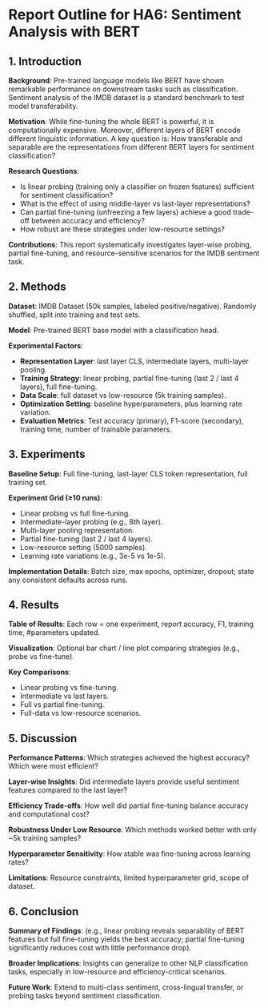 # Report Outline for HA6: Sentiment Analysis with BERT

## 1. Introduction

**Background**: Pre-trained language models like BERT have shown remarkable performance on downstream tasks such as classification. Sentiment analysis of the IMDB dataset is a standard benchmark to test model transferability.

**Motivation**: While fine-tuning the whole BERT is powerful, it is computationally expensive. Moreover, different layers of BERT encode different linguistic information. A key question is: How transferable and separable are the representations from different BERT layers for sentiment classification?

**Research Questions**:
- Is linear probing (training only a classifier on frozen features) sufficient for sentiment classification?
- What is the effect of using middle-layer vs last-layer representations?
- Can partial fine-tuning (unfreezing a few layers) achieve a good trade-off between accuracy and efficiency?
- How robust are these strategies under low-resource settings?

**Contributions**: This report systematically investigates layer-wise probing, partial fine-tuning, and resource-sensitive scenarios for the IMDB sentiment task.

## 2. Methods

**Dataset**: IMDB Dataset (50k samples, labeled positive/negative). Randomly shuffled, split into training and test sets.

**Model**: Pre-trained BERT base model with a classification head.

**Experimental Factors**:
- **Representation Layer**: last layer CLS, intermediate layers, multi-layer pooling.
- **Training Strategy**: linear probing, partial fine-tuning (last 2 / last 4 layers), full fine-tuning.
- **Data Scale**: full dataset vs low-resource (5k training samples).
- **Optimization Setting**: baseline hyperparameters, plus learning rate variation.
- **Evaluation Metrics**: Test accuracy (primary), F1-score (secondary), training time, number of trainable parameters.

## 3. Experiments

**Baseline Setup**: Full fine-tuning, last-layer CLS token representation, full training set.

**Experiment Grid (≥10 runs)**:
- Linear probing vs full fine-tuning.
- Intermediate-layer probing (e.g., 8th layer).
- Multi-layer pooling representation.
- Partial fine-tuning (last 2 / last 4 layers).
- Low-resource setting (5000 samples).
- Learning rate variations (e.g., 3e-5 vs 1e-5).

**Implementation Details**: Batch size, max epochs, optimizer, dropout; state any consistent defaults across runs.

## 4. Results

**Table of Results**: Each row = one experiment, report accuracy, F1, training time, #parameters updated.

**Visualization**: Optional bar chart / line plot comparing strategies (e.g., probe vs fine-tune).

**Key Comparisons**:
- Linear probing vs fine-tuning.
- Intermediate vs last layers.
- Full vs partial fine-tuning.
- Full-data vs low-resource scenarios.

## 5. Discussion

**Performance Patterns**: Which strategies achieved the highest accuracy? Which were most efficient?

**Layer-wise Insights**: Did intermediate layers provide useful sentiment features compared to the last layer?

**Efficiency Trade-offs**: How well did partial fine-tuning balance accuracy and computational cost?

**Robustness Under Low Resource**: Which methods worked better with only ~5k training samples?

**Hyperparameter Sensitivity**: How stable was fine-tuning across learning rates?

**Limitations**: Resource constraints, limited hyperparameter grid, scope of dataset.

## 6. Conclusion

**Summary of Findings**: (e.g., linear probing reveals separability of BERT features but full fine-tuning yields the best accuracy; partial fine-tuning significantly reduces cost with little performance drop).

**Broader Implications**: Insights can generalize to other NLP classification tasks, especially in low-resource and efficiency-critical scenarios.

**Future Work**: Extend to multi-class sentiment, cross-lingual transfer, or probing tasks beyond sentiment classification.